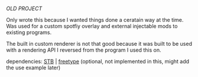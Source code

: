 *OLD PROJECT* 

Only wrote this because I wanted things done a ceratain way at the time. 
Was used for a custom spotfiy overlay and external injectable mods to existing programs.

The built in custom renderer is not that good because it was built to be used with a rendering API I reversed from the program I used this on.

dependencies:
[STB](https://github.com/nothings/stb) | [freetype](https://github.com/freetype/freetype) (optional, not implemented in this, might add the use example later)
